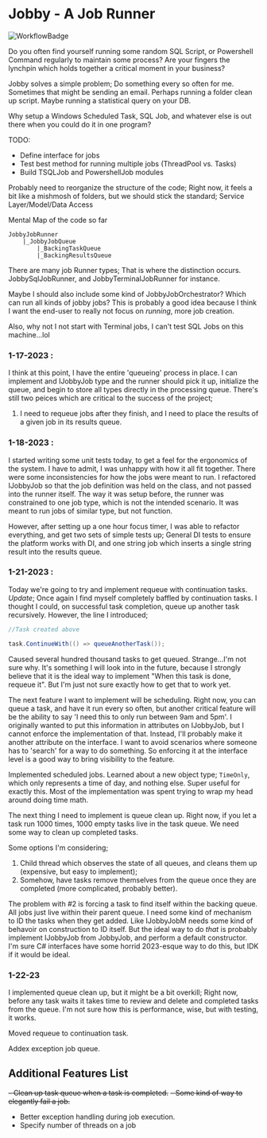 # Jobby - A Job Runner
![WorkflowBadge](https://github.com/BenjaminDavidPinter/Jobby/actions/workflows/dotnet.yml/badge.svg)

Do you often find yourself running some random SQL Script, or Powershell Command regularly to maintain some process? Are your fingers the lynchpin which holds together a critical moment in your business?

Jobby solves a simple problem; Do something every so often for me. Sometimes that might be sending an email. Perhaps running a folder clean up script. Maybe running a statistical query on your DB. 

Why setup a Windows Scheduled Task, SQL Job, and whatever else is out there when you could do it in one program? 

TODO:
- Define interface for jobs
- Test best method for running multiple jobs (ThreadPool vs. Tasks)
- Build TSQLJob and PowershellJob modules

Probably need to reorganize the structure of the code; Right now, it feels a bit like a mishmosh of folders, but we should stick the standard; Service Layer/Model/Data Access

Mental Map of the code so far

```
JobbyJobRunner
    |_JobbyJobQueue
        |_BackingTaskQueue
        |_BackingResultsQueue
```

There are many job Runner types; That is where the distinction occurs. JobbySqlJobRunner, and JobbyTerminalJobRunner for instance.

Maybe I should also include some kind of JobbyJobOrchestrator? Which can run all kinds of jobby jobs? This is probably a good idea because I think I want the end-user to really not focus on *running*, more job creation.

Also, why not I not start with Terminal jobs, I can't test SQL Jobs on this machine...lol

### 1-17-2023 :
I think at this point, I have the entire 'queueing' process in place. I can implement and IJobbyJob<ResultT> type and the runner should pick it up,
initialize the queue, and begin to store all types directly in the processing queue. There's still two peices which are critical to the success of the project;
1. I need to requeue jobs after they finish, and I need to place the results of a given job in its results queue.

### 1-18-2023 :
I started writing some unit tests today, to get a feel for the ergonomics of the system. I have to admit, I was unhappy with how it all fit together. There were some inconsistencies for how the jobs were meant to run. I refactored IJobbyJob<T> so that the job definition was held on the class, and not passed into the runner itself. The way it was setup before, the runner was constrained to one job type, which is not the intended scenario. It was meant to run jobs of similar type, but not function.

However, after setting up a one hour focus timer, I was able to refactor everything, and get two sets of simple tests up; General DI tests to ensure the platform works with DI, and one string job which inserts a single string result into the results queue.

### 1-21-2023 :
Today we're going to try and implement requeue with continuation tasks. *Update*; Once again I find myself completely baffled by continuation tasks. I thought I could, on successful task completion, queue up another task recursively. However, the line I introduced;

```csharp
//Task created above

task.ContinueWith(() => queueAnotherTask());
```

Caused several hundred thousand tasks to get queued. Strange...I'm not sure why. It's something I will look into in the future, because I strongly believe that it is the ideal way to implement "When this task is done, requeue it". But I'm just not sure exactly how to get that to work yet.

The next feature I want to implement will be scheduling. Right now, you can queue a task, and have it run every so often, but another critical feature will be the ability to say 'I need this to only run between 9am and 5pm'. I originally wanted to put this information in attributes on IJobbyJob<T>, but I cannot enforce the implementation of that. Instead, I'll probably make it another attribute on the interface. I want to avoid scenarios where someone has to 'search' for a way to do something. So enforcing it at the interface level is a good way to bring visibility to the feature.

Implemented scheduled jobs. Learned about a new object type; ```TimeOnly```, which only represents a time of day, and nothing else. Super useful for exactly this. Most of the implementation was spent trying to wrap my head around doing time math. 

The next thing I need to implement is queue clean up. Right now, if you let a task run 1000 times, 1000 empty tasks live in the task queue. We need some way to clean up completed tasks.

Some options I'm considering;
1. Child thread which observes the state of all queues, and cleans them up (expensive, but easy to implement);
2. Somehow, have tasks remove themselves from the queue once they are completed (more complicated, probably better).

The problem with #2 is forcing a task to find itself within the backing queue. All jobs just live within their parent queue. I need some kind of mechanism to ID the tasks when they get added. Like IJobbyJobM<T> needs some kind of behavoir on construction to ID itself. But the ideal way to do *that* is probably implement IJobbyJob<T> from JobbyJob<T>, and perform a default constructor. I'm sure C# interfaces have some horrid 2023-esque way to do this, but IDK if it would be ideal.

### 1-22-23
I implemented queue clean up, but it might be a bit overkill; Right now, before any task waits it takes time to review and delete and completed tasks from the queue. I'm not sure how this is performance, wise, but with testing, it works.

Moved requeue to continuation task.

Addex exception job queue.

## Additional Features List
~~- Clean up task queue when a task is completed.~~
~~- Some kind of way to elegantly fail a job.~~
- Better exception handling during job execution.
- Specify number of threads on a job